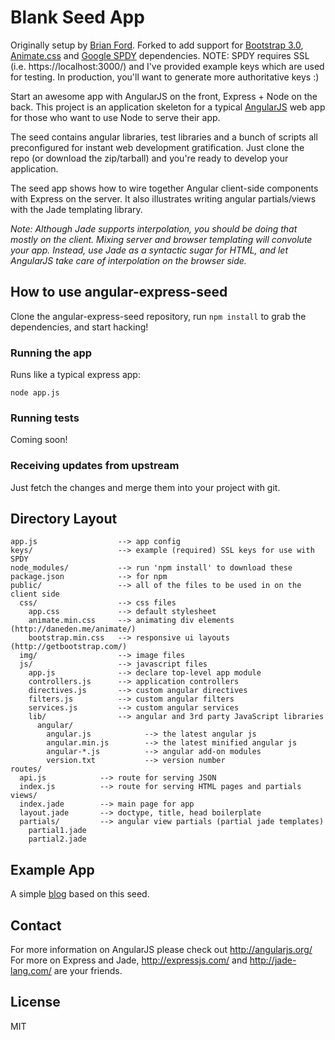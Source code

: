 # Blank Seed App

Originally setup by [Brian Ford](http://briantford.com/blog/angular-express.html). Forked to add 
support for [Bootstrap 3.0](http://getbootstrap.com/), [Animate.css](http://daneden.me/animate/) and 
[Google SPDY](https://github.com/indutny/node-spdy) dependencies. NOTE: SPDY requires SSL 
(i.e. https://localhost:3000/) and I've provided example keys which are used for testing. In 
production, you'll want to generate more authoritative keys :) 

Start an awesome app with AngularJS on the front, Express + Node on the back. This project is an
application skeleton for a typical [AngularJS](http://angularjs.org/) web app for those who want
to use Node to serve their app.

The seed contains angular libraries, test libraries and a bunch of scripts all preconfigured for
instant web development gratification. Just clone the repo (or download the zip/tarball) and
you're ready to develop your application.

The seed app shows how to wire together Angular client-side components with Express on the server.
It also illustrates writing angular partials/views with the Jade templating library.

_Note: Although Jade supports interpolation, you should be doing that mostly on the client. Mixing
server and browser templating will convolute your app. Instead, use Jade as a syntactic sugar for
HTML, and let AngularJS take care of interpolation on the browser side._

## How to use angular-express-seed

Clone the angular-express-seed repository, run `npm install` to grab the dependencies, and start hacking!

### Running the app

Runs like a typical express app:

    node app.js

### Running tests

Coming soon!

### Receiving updates from upstream

Just fetch the changes and merge them into your project with git.


## Directory Layout
    
    app.js              	--> app config
    keys/					--> example (required) SSL keys for use with SPDY
    node_modules/			--> run 'npm install' to download these
    package.json    		--> for npm
    public/             	--> all of the files to be used in on the client side
      css/              	--> css files
        app.css         	--> default stylesheet
        animate.min.css		-->	animating div elements (http://daneden.me/animate/)
        bootstrap.min.css	--> responsive ui layouts (http://getbootstrap.com/)
      img/              	--> image files
      js/               	--> javascript files
        app.js          	--> declare top-level app module
        controllers.js  	--> application controllers
        directives.js   	--> custom angular directives
        filters.js      	--> custom angular filters
        services.js     	--> custom angular services
        lib/            	--> angular and 3rd party JavaScript libraries
          angular/
            angular.js            --> the latest angular js
            angular.min.js        --> the latest minified angular js
            angular-*.js          --> angular add-on modules
            version.txt           --> version number
    routes/
      api.js            --> route for serving JSON
      index.js          --> route for serving HTML pages and partials
    views/
      index.jade        --> main page for app
      layout.jade       --> doctype, title, head boilerplate
      partials/         --> angular view partials (partial jade templates)
        partial1.jade
        partial2.jade



## Example App

A simple [blog](https://github.com/btford/angular-express-blog) based on this seed.


## Contact

For more information on AngularJS please check out http://angularjs.org/
For more on Express and Jade, http://expressjs.com/ and http://jade-lang.com/ are
your friends.

## License
MIT
